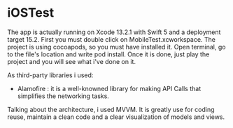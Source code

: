 # iOSTest

The app is actually running on Xcode 13.2.1 with Swift 5 and a deployment target 15.2.
First you must double click on MobileTest.xcworkspace. The project is using cocoapods, so you must have installed it.
Open terminal, go to the file's location and write pod install.
Once it is done, just play the project and you will see what i've done on it.

As third-party libraries i used:
- Alamofire : it is a well-knowned library for making API Calls that simplifies the networking tasks.

Talking about the architecture, i used MVVM. It is greatly use for coding reuse, maintain a clean code and a clear visualization of models and views.

